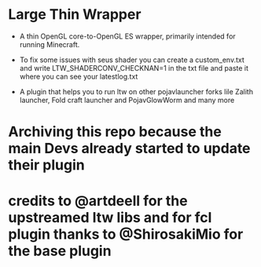 # Large Thin Wrapper

* A thin OpenGL core-to-OpenGL ES wrapper, primarily intended for running Minecraft.

* To fix some issues with seus shader you can create a custom_env.txt and write LTW_SHADERCONV_CHECKNAN=1 in the txt file and paste it where you can see your latestlog.txt

* A plugin that helps you to run ltw on other pojavlauncher forks lile Zalith launcher, Fold craft launcher and PojavGlowWorm and many more
# Archiving this repo because the main Devs already started to update their plugin 

# credits to @artdeell for the upstreamed ltw libs and for fcl plugin thanks to @ShirosakiMio for the base plugin
